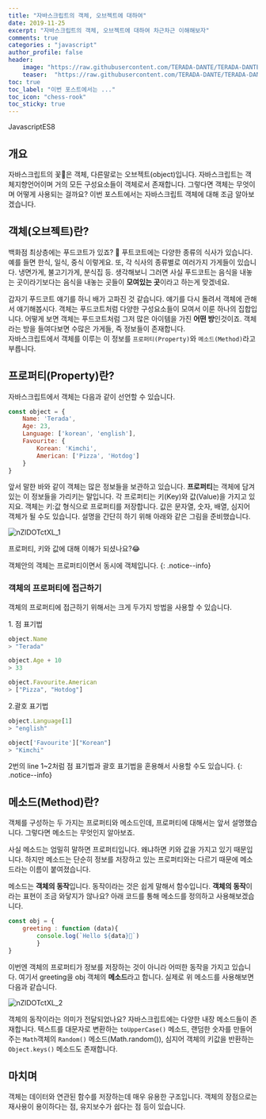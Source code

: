 ```yaml
---
title: "자바스크립트의 객체, 오브젝트에 대하여"
date: 2019-11-25
excerpt: "자바스크립트의 객체, 오브젝트에 대하여 차근차근 이해해보자"
comments: true
categories : "javascript"
author_profile: false
header:
    image: "https://raw.githubusercontent.com/TERADA-DANTE/TERADA-DANTE.github.io/master/_images/head/Javascript/nZlDOTctXL_head.jpg"
    teaser:  "https://raw.githubusercontent.com/TERADA-DANTE/TERADA-DANTE.github.io/master/_images/teaser/post/Javascript/nZlDOTctXL_teaser.jpg"
toc: true 
toc_label: "이번 포스트에서는 ..." 
toc_icon: "chess-rook"
toc_sticky: true
---
```


<!-- Post ID : nZlDOTctXL -->
<!--Language Button HTML -->
<span><a class="Javascript"><i class="fab fa-js-square"></i> Javascript</a><a class="Javascriptver">ES8</a></span> 
<!--Language Button HTML -->
<!-- Main content-->

## 개요

자바스크립트의 꽃🌸은 객체, 다른말로는 오브젝트(object)입니다. 자바스크립트는 객체지향언어이며 거의 모든 구성요소들이 객체로서 존재합니다. 그렇다면 객체는 무엇이며 어떻게 사용되는 걸까요? 이번 포스트에서는 자바스크립트 객체에 대해 조금 알아보겠습니다.

## 객체(오브젝트)란?

백화점 최상층에는 푸드코트가 있죠? 🍕 푸트코트에는 다양한 종류의 식사가 있습니다. 예를 들면 한식, 일식, 중식 이렇게요. 또, 각 식사의 종류별로 여러가지 가게들이 있습니다. 냉면가게, 불고기가게, 분식집 등. 생각해보니 그러면 사실 푸드코트는 음식을 내놓는 곳이라기보다는 음식을 내놓는 곳들이 **모여있는 곳**이라고 하는게 맞겠네요.

갑자기 푸드코트 얘기를 하니 배가 고파진 것 같습니다. 얘기를 다시 돌려서 객체에 관해서 얘기해봅시다. 객체는 푸드코트처럼 다양한 구성요소들이 모여서 이룬 하나의 집합입니다. 어떻게 보면 객체는 푸드코트처럼 그저 많은 아이템을 가진 **어떤 방**인것이죠. 객체라는 방을 들여다보면 수많은 가게들, 즉 정보들이 존재합니다.<br> 자바스크립트에서 객체를 이루는 이 정보를 `프로퍼티(Property)`와 `메소드(Method)`라고 부릅니다.

## 프로퍼티(Property)란?

자바스크립트에서 객체는 다음과 같이 선언할 수 있습니다.

~~~javascript
const object = {
    Name: 'Terada',
    Age: 23,
    Language: ['korean', 'english'],
    Favourite: {
        Korean: 'Kimchi',
        American: ['Pizza', 'Hotdog']
    }    
}
~~~

앞서 말한 바와 같이 객체는 많은 정보들을 보관하고 있습니다. **프로퍼티**는 객체에 담겨있는 이 정보들을 가리키는 말입니다. 각 프로퍼티는 키(Key)와 값(Value)을 가지고 있지요. 객체는 키:값 형식으로 프로퍼티를 저장합니다. 값은 문자열, 숫자, 배열, 심지어 객체가 될 수도 있습니다. 설명을 간단히 하기 위해 아래와 같은 그림을 준비했습니다.

![nZlDOTctXL_1](https://raw.githubusercontent.com/TERADA-DANTE/TERADA-DANTE.github.io/master/_images/post/React/nZlDOTctXL_1.png)

프로퍼티, 키와 값에 대해 이해가 되셨나요?😂 

객체안의 객체는 프로퍼티이면서 동시에 객체입니다. 
{: .notice--info}

### 객체의 프로퍼티에 접근하기

객체의 프로퍼티에 접근하기 위해서는 크게 두가지 방법을 사용할 수 있습니다.

1\. 점 표기법
~~~javascript
object.Name
> "Terada"

object.Age + 10
> 33

object.Favourite.American
> ["Pizza", "Hotdog"]


~~~

2\.괄호 표기법
~~~javascript
object.Language[1]
> "english"

object['Favourite']["Korean"]
> "Kimchi"
~~~

2번의 line 1~2처럼 점 표기법과 괄호 표기법을 혼용해서 사용할 수도 있습니다.
{: .notice--info}

## 메소드(Method)란?
객체를 구성하는 두 가지는 프로퍼티와 메소드인데, 프로퍼티에 대해서는 앞서 설명했습니다. 그렇다면 메소드는 무엇인지 알아보죠.

사실 메소드는 엄밀히 말하면 프로퍼티입니다. 왜냐하면 키와 값을 가지고 있기 때문입니다. 하지만 메소드는 단순히 정보를 저장하고 있는 프로퍼티와는 다르기 때문에 메소드라는 이름이 붙여졌습니다. 

메소드는 **객체의 동작**입니다. 동작이라는 것은 쉽게 말해서 함수입니다. **객체의 동작**이라는 표현이 조금 와닿지가 않나요? 아래 코드를 통해 메소드를 정의하고 사용해보겠습니다.

~~~javascript
const obj = {
    greeting : function (data){
        console.log(`Hello ${data}🚀`)
        }
}
~~~

이번엔 객체의 프로퍼티가 정보를 저장하는 것이 아니라 어떠한 동작을 가지고 있습니다. 여기서 greeting을 obj 객체의 **메소드**라고 합니다. 실제로 위 메소드를 사용해보면 다음과 같습니다.

![nZlDOTctXL_2](https://raw.githubusercontent.com/TERADA-DANTE/TERADA-DANTE.github.io/master/_images/post/Javascript/nZlDOTctXL_2.png)

객체의 동작이라는 의미가 전달되었나요? 자바스크립트에는 다양한 내장 메소드들이 존재합니다. 텍스트를 대문자로 변환하는 `toUpperCase()` 메소드, 랜덤한 숫자를 만들어주는 `Math`객체의 `Random()` 메소드(Math.random()), 심지어 객체의 키값을 반환하는 `Object.keys()` 메소드도 존재합니다.

## 마치며
객체는 데이터와 연관된 함수를 저장하는데 매우 유용한 구조입니다. 객체의 장점으로는 재사용이 용이하다는 점, 유지보수가 쉽다는 점 등이 있습니다.
<!-- Main content-->

<!-- Javascript -->

<!-- Javascript -->

<!-- CSS -->

<!-- CSS -->
